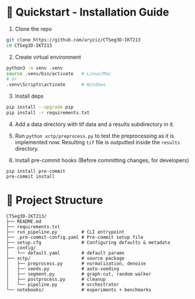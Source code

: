 # 🚀 Quickstart - Installation Guide


1. Clone the repo

```bash
git clone https://github.com/aryziz/CTSeg3D-IKT213
cd CTSeg3D-IKT213
```

2. Create virtual environment

```bash
python3 -m venv .venv
source .venv/bin/activate   # Linux/Mac
# or
.venv\Scripts\activate      # Windows
```

3. Install deps

```bash
pip install --upgrade pip
pip install -r requirements.txt
```

4. Add a data directory with tif data and a results subdirectory in it.
5. Run `python xctp/preprocess.py` to test the preprocessing as it is implemented now. Resulting `tif` file is outputted inside the `results` directory.

6. Install pre-commit hooks (Before committing changes, for developers)

```
pip install pre-commit
pre-commit install
```


# 📂 Project Structure

```
CTSeg3D-IKT213/
├── README.md
├── requirements.txt
├── run_pipeline.py         # CLI entrypoint
├── .pre-commit-config.yaml # Pre-commit setup file
├── setup.cfg               # Configuring defaults & metadata
├── config/
│   └── default.yaml        # default params
├── xctp/                   # source package
│   ├── preprocess.py       # normalization, denoise
│   ├── seeds.py            # auto-seeding
│   ├── segment.py          # graph-cut, random walker
│   ├── postprocess.py      # cleanup
│   └── pipeline.py         # orchestrator
└── notebooks/              # experiments + benchmarks
```
